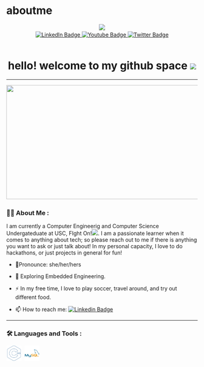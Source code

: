 # aboutme

<div id="header" align="center">
  <img src="https://media.giphy.com/media/L1R1tvI9svkIWwpVYr/giphy.gif" width="300"/>
</div>


<div id="badges" align="center"> 
  <a href="https://www.linkedin.com/in/olivia-li-6b889120a/">
    <img src="https://img.shields.io/badge/LinkedIn-blue?style=for-the-badge&logo=linkedin&logoColor=white" alt="LinkedIn Badge"/>
  </a>
  <a href="https://www.instagram.com/immeolivia/">
    <img src="https://img.shields.io/badge/Instagram-pink?style=for-the-badge&logo=instagram&logoColor=white" alt="Youtube Badge"/>
  </a>
  <a href="https://twitter.com/viaorviv">
    <img src="https://img.shields.io/badge/Twitter-green?style=for-the-badge&logo=twitter&logoColor=white" alt="Twitter Badge"/>
  </a>
</div>


<div id="badges" align="center">
  <img src="https://komarev.com/ghpvc/?username=ooooliviaaa&style=flat-square&color=blue" alt=""/>
  </div>

<h1 align="center">
  hello! welcome to my github space 
  <img src="https://media.giphy.com/media/AOXNxxIJuBQdNTBblp/giphy.gif" width="25px"/>
</h1>


---
<div align="center">
  <img src="https://media.giphy.com/media/E1Kd3pQwrsMtQbNkt0/giphy.gif" width="600" height="300"/>
</div>

### :woman_technologist: About Me :
I am currently a Computer Engineerig and Computer Science Undergateduate at USC, FIght On!<img src="https://media.giphy.com/media/ByvFuxQhlniu77HjiK/giphy.gif" width="30">. I am a passionate learner when it comes to anything about tech; so please reach out to me if there is anything you want to ask or just talk about! 
In my personal capacity, I love to do hackathons, or just projects in general for fun!

- :thought_balloon:Pronounce: she/her/hers

- :seedling: Exploring Embedded Engineering.

- :zap: In my free time, I love to play soccer, travel around, and try out different food. 

- :mailbox: How to reach me: [![Linkedin Badge](https://img.shields.io/badge/-ollie-blue?style=flat&logo=Linkedin&logoColor=white)](https://www.linkedin.com/in/olivia-li-6b889120a/)

---

### :hammer_and_wrench: Languages and Tools :
<div>
  <img src="https://raw.githubusercontent.com/devicons/devicon/1119b9f84c0290e0f0b38982099a2bd027a48bf1/icons/cplusplus/cplusplus-line.svg" title="CPP" alt="CPP" width="40" height="40"/>&nbsp;
  <img src="https://github.com/devicons/devicon/blob/master/icons/mysql/mysql-original-wordmark.svg" title="MySQL"  alt="MySQL" width="40" height="40"/>&nbsp;
</div>





